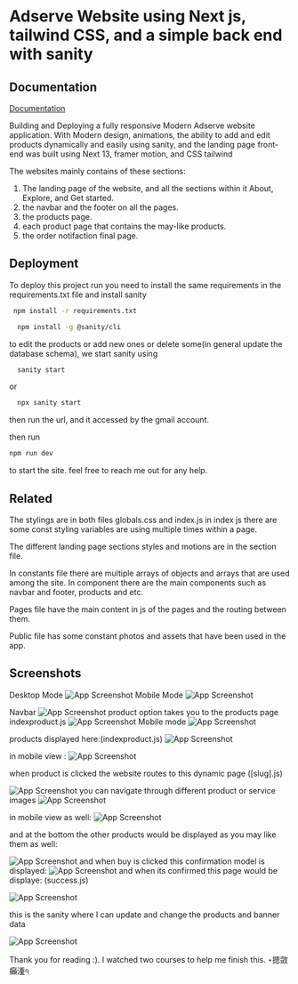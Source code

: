 
# Adserve Website using Next js, tailwind CSS, and a simple back end with sanity 




## Documentation

[Documentation](https://linktodocumentation)

Building and Deploying a fully responsive Modern Adserve website application. With Modern design, animations, the ability to add and edit products dynamically and easily using sanity, and the landing page front-end was built using Next 13, framer motion, and CSS tailwind

The websites mainly contains of these sections:

1. The landing page of the website, and all the sections within it About, Explore, and Get started. 
2. the navbar and the footer on all the pages.
3. the products page. 
4. each product page that contains the may-like products. 
5. the order notifaction final page.



## Deployment

To deploy this project run you need to install the same requirements in the requirements.txt file and install sanity
```bash
 npm install -r requirements.txt
```

```bash
  npm install -g @sanity/cli
```
 to edit the products or add new ones or delete some(in general update the database schema), we start sanity using 

```bash
  sanity start
```
or
```bash
  npx sanity start
```
then run the url, and it accessed by the gmail account.

then run 
```bash
npm run dev 
```
to start the site.
feel free to reach me out for any help.





## Related

The stylings are in both files globals.css and index.js 
in index js there are some const styling variables are using multiple times within a page.

The different landing page sections styles and motions are in the section file.

In constants file there are multiple arrays of objects and arrays that are used among the site.
In component there are the main components such as navbar and footer, products and etc.

Pages file have the main content in js of the pages and the routing between them.

Public file has some constant photos and assets that have been used in the app.
## Screenshots
Desktop Mode 
![App Screenshot](https://i.postimg.cc/J7d7Fxkv/image.png)
Mobile Mode 
![App Screenshot](https://i.postimg.cc/RFWCCnrX/image.png)

Navbar 
![App Screenshot](https://i.postimg.cc/fy7GMwb8/image.png)
 product option takes you to the products page indexproduct.js 
![App Screenshot](https://i.postimg.cc/g2LDCG2R/image.png)
Mobile mode
![App Screenshot](https://i.postimg.cc/WzSFZ45D/image.png)

products displayed here:(indexproduct.js)
![App Screenshot](https://i.postimg.cc/xjtzhS95/image.png)

in mobile view :
![App Screenshot](https://i.postimg.cc/k4SMFz7x/image.png)

when product is clicked the website routes to this dynamic page ([slug].js)

![App Screenshot](https://i.postimg.cc/jjDrvtg9/image.png)
 you can navigate through different product or service images
![App Screenshot](https://i.postimg.cc/FKtjx54Z/image.png)

in mobile view as well:
![App Screenshot](https://i.postimg.cc/Gt98CqRt/image.png)

and at the bottom the other products would be displayed as you may like them as well:

![App Screenshot](https://i.postimg.cc/CMtd8CYC/image.png)
and when buy is clicked this confirmation model is displayed:
![App Screenshot](https://i.postimg.cc/3xPL5hrz/image.png)
and when its confirmed this page would be displaye: (success.js)

![App Screenshot](https://i.postimg.cc/PJPZ5L2y/image.png)

this is the sanity where I can update and change the products and banner data

![App Screenshot](https://i.postimg.cc/ZnDVjBfv/image.png)

Thank you for reading :).
I watched two courses to help me finish this.
‣摁敳癲湩੧
